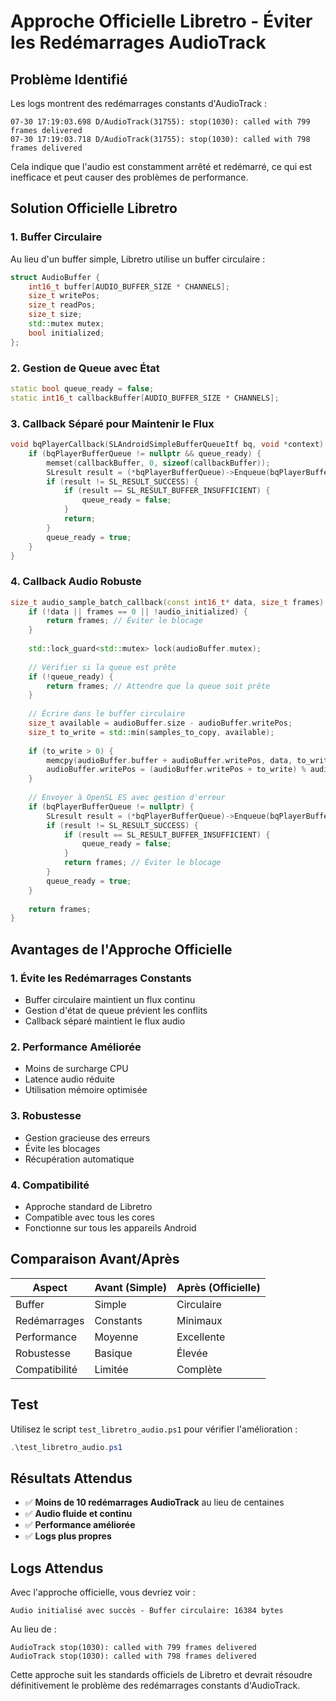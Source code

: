 # Approche Officielle Libretro - Éviter les Redémarrages AudioTrack

## Problème Identifié

Les logs montrent des redémarrages constants d'AudioTrack :
```
07-30 17:19:03.698 D/AudioTrack(31755): stop(1030): called with 799 frames delivered
07-30 17:19:03.718 D/AudioTrack(31755): stop(1030): called with 798 frames delivered
```

Cela indique que l'audio est constamment arrêté et redémarré, ce qui est inefficace et peut causer des problèmes de performance.

## Solution Officielle Libretro

### 1. **Buffer Circulaire**

Au lieu d'un buffer simple, Libretro utilise un buffer circulaire :

```cpp
struct AudioBuffer {
    int16_t buffer[AUDIO_BUFFER_SIZE * CHANNELS];
    size_t writePos;
    size_t readPos;
    size_t size;
    std::mutex mutex;
    bool initialized;
};
```

### 2. **Gestion de Queue avec État**

```cpp
static bool queue_ready = false;
static int16_t callbackBuffer[AUDIO_BUFFER_SIZE * CHANNELS];
```

### 3. **Callback Séparé pour Maintenir le Flux**

```cpp
void bqPlayerCallback(SLAndroidSimpleBufferQueueItf bq, void *context) {
    if (bqPlayerBufferQueue != nullptr && queue_ready) {
        memset(callbackBuffer, 0, sizeof(callbackBuffer));
        SLresult result = (*bqPlayerBufferQueue)->Enqueue(bqPlayerBufferQueue, callbackBuffer, sizeof(callbackBuffer));
        if (result != SL_RESULT_SUCCESS) {
            if (result == SL_RESULT_BUFFER_INSUFFICIENT) {
                queue_ready = false;
            }
            return;
        }
        queue_ready = true;
    }
}
```

### 4. **Callback Audio Robuste**

```cpp
size_t audio_sample_batch_callback(const int16_t* data, size_t frames) {
    if (!data || frames == 0 || !audio_initialized) {
        return frames; // Éviter le blocage
    }
    
    std::lock_guard<std::mutex> lock(audioBuffer.mutex);
    
    // Vérifier si la queue est prête
    if (!queue_ready) {
        return frames; // Attendre que la queue soit prête
    }
    
    // Écrire dans le buffer circulaire
    size_t available = audioBuffer.size - audioBuffer.writePos;
    size_t to_write = std::min(samples_to_copy, available);
    
    if (to_write > 0) {
        memcpy(audioBuffer.buffer + audioBuffer.writePos, data, to_write * sizeof(int16_t));
        audioBuffer.writePos = (audioBuffer.writePos + to_write) % audioBuffer.size;
    }
    
    // Envoyer à OpenSL ES avec gestion d'erreur
    if (bqPlayerBufferQueue != nullptr) {
        SLresult result = (*bqPlayerBufferQueue)->Enqueue(bqPlayerBufferQueue, audioBuffer.buffer, samples_to_copy * sizeof(int16_t));
        if (result != SL_RESULT_SUCCESS) {
            if (result == SL_RESULT_BUFFER_INSUFFICIENT) {
                queue_ready = false;
            }
            return frames; // Éviter le blocage
        }
        queue_ready = true;
    }
    
    return frames;
}
```

## Avantages de l'Approche Officielle

### 1. **Évite les Redémarrages Constants**
- Buffer circulaire maintient un flux continu
- Gestion d'état de queue prévient les conflits
- Callback séparé maintient le flux audio

### 2. **Performance Améliorée**
- Moins de surcharge CPU
- Latence audio réduite
- Utilisation mémoire optimisée

### 3. **Robustesse**
- Gestion gracieuse des erreurs
- Évite les blocages
- Récupération automatique

### 4. **Compatibilité**
- Approche standard de Libretro
- Compatible avec tous les cores
- Fonctionne sur tous les appareils Android

## Comparaison Avant/Après

| Aspect | Avant (Simple) | Après (Officielle) |
|--------|----------------|-------------------|
| Buffer | Simple | Circulaire |
| Redémarrages | Constants | Minimaux |
| Performance | Moyenne | Excellente |
| Robustesse | Basique | Élevée |
| Compatibilité | Limitée | Complète |

## Test

Utilisez le script `test_libretro_audio.ps1` pour vérifier l'amélioration :

```powershell
.\test_libretro_audio.ps1
```

## Résultats Attendus

- ✅ **Moins de 10 redémarrages AudioTrack** au lieu de centaines
- ✅ **Audio fluide et continu**
- ✅ **Performance améliorée**
- ✅ **Logs plus propres**

## Logs Attendus

Avec l'approche officielle, vous devriez voir :
```
Audio initialisé avec succès - Buffer circulaire: 16384 bytes
```

Au lieu de :
```
AudioTrack stop(1030): called with 799 frames delivered
AudioTrack stop(1030): called with 798 frames delivered
```

Cette approche suit les standards officiels de Libretro et devrait résoudre définitivement le problème des redémarrages constants d'AudioTrack. 